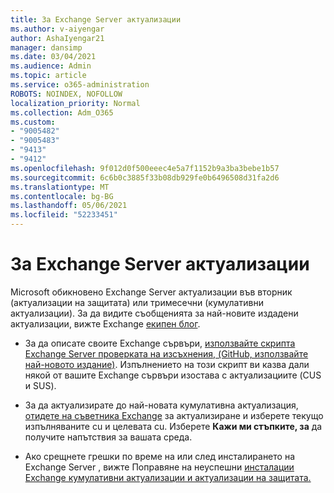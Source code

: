 ```yaml
---
title: За Exchange Server актуализации
ms.author: v-aiyengar
author: AshaIyengar21
manager: dansimp
ms.date: 03/04/2021
ms.audience: Admin
ms.topic: article
ms.service: o365-administration
ROBOTS: NOINDEX, NOFOLLOW
localization_priority: Normal
ms.collection: Adm_O365
ms.custom:
- "9005482"
- "9005483"
- "9413"
- "9412"
ms.openlocfilehash: 9f012d0f500eeec4e5a7f1152b9a3ba3bebe1b57
ms.sourcegitcommit: 6c6b0c3885f33b08db929fe0b6496508d31fa2d6
ms.translationtype: MT
ms.contentlocale: bg-BG
ms.lasthandoff: 05/06/2021
ms.locfileid: "52233451"
---
```

# <a name="about-exchange-server-updates"></a>За Exchange Server актуализации

Microsoft обикновено Exchange Server актуализации във вторник (актуализации на защитата) или тримесечни (кумулативни актуализации). За да видите съобщенията за най-новите издадени актуализации, вижте Exchange [екипен блог](https://aka.ms/ehlo).

- За да описате своите Exchange сървъри, [използвайте скрипта Exchange Server проверката на изсъхнения, (GitHub, използвайте най-новото издание)](https://aka.ms/ExchangeHealthChecker). Изпълнението на този скрипт ви казва дали някой от вашите Exchange сървъри изостава с актуализациите (CUS и SUS).

- За да актуализирате до най-новата кумулативна актуализация, [отидете на съветника Exchange](https://aka.ms/ExchangeUpdateWizard) за актуализиране и изберете текущо изпълняваните cu и целевата cu. Изберете **Кажи ми стъпките, за** да получите напътствия за вашата среда.

- Ако срещнете грешки по време на или след инсталирането на Exchange Server , вижте Поправяне на неуспешни [инсталации Exchange кумулативни актуализации и актуализации на защитата.](https://docs.microsoft.com/exchange/troubleshoot/client-connectivity/exchange-security-update-issues)
